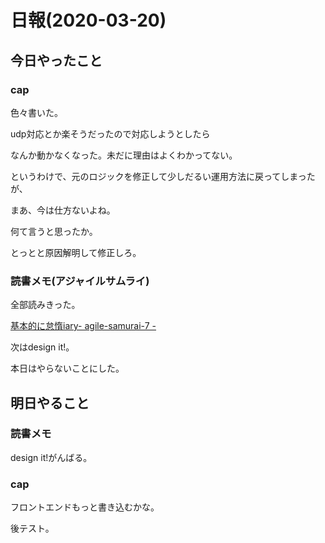 # 日報(2020-03-20)

## 今日やったこと

### cap

色々書いた。

udp対応とか楽そうだったので対応しようとしたら

なんか動かなくなった。未だに理由はよくわかってない。

というわけで、元のロジックを修正して少しだるい運用方法に戻ってしまったが、

まあ、今は仕方ないよね。

何て言うと思ったか。

とっとと原因解明して修正しろ。

### 読書メモ(アジャイルサムライ)

全部読みきった。

[基本的に怠惰iary- agile-samurai-7 -](https://blog.londone.net/page?id=222)

次はdesign it!。

本日はやらないことにした。

## 明日やること

### 読書メモ

design it!がんばる。

### cap

フロントエンドもっと書き込むかな。

後テスト。
